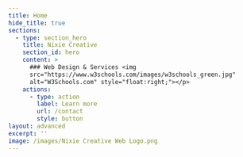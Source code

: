 ```yaml
---
title: Home
hide_title: true
sections:
  - type: section_hero
    title: Nixie Creative
    section_id: hero
    content: >
      ### Web Design & Services <img
      src="https://www.w3schools.com/images/w3schools_green.jpg"
      alt="W3Schools.com" style="float:right;"></p>
    actions:
      - type: action
        label: Learn more
        url: /contact
        style: button
layout: advanced
excerpt: ''
image: /images/Nixie Creative Web Logo.png
---
```

